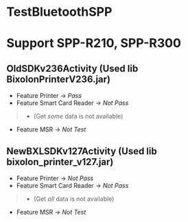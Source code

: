 # TestBluetoothSPP
# Support SPP-R210, SPP-R300

## OldSDKv236Activity (Used lib BixolonPrinterV236.jar)
- Feature Printer -> _Pass_
- Feature Smart Card Reader -> _Not Pass_ 
>- (Get *some* data is not available)
- Feature MSR -> _Not Test_

## NewBXLSDKv127Activity (Used lib bixolon_printer_v127.jar)
- Feature Printer -> _Not Pass_
- Feature Smart Card Reader -> _Not Pass_ 
>- (Get *all* data is not available)
- Feature MSR -> _Not Test_
